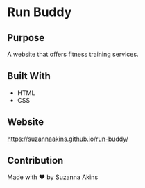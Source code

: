 # Run Buddy

## Purpose
A website that offers fitness training services.

## Built With
* HTML
* CSS

## Website
https://suzannaakins.github.io/run-buddy/

## Contribution
Made with ❤️ by Suzanna Akins

